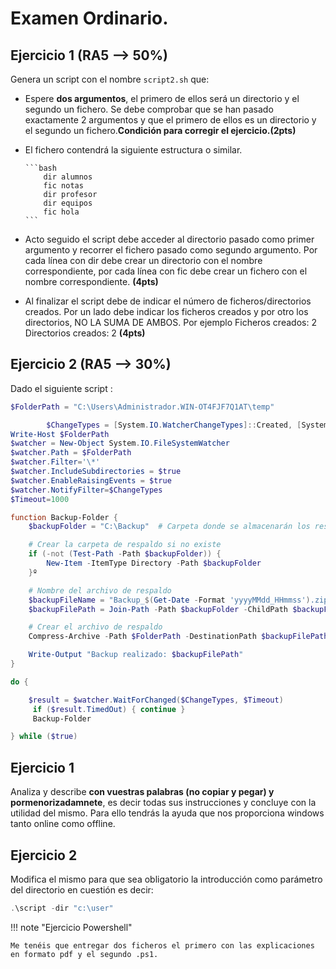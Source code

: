 # Examen Ordinario.

## Ejercicio 1 (RA5 --> 50%)

Genera un script con el nombre `script2.sh` que:

- Espere **dos argumentos**, el primero de ellos será un directorio y el segundo un fichero. Se debe comprobar que se han pasado exactamente 2 argumentos y que el primero de ellos es
  un directorio y el segundo un fichero.**Condición para corregir el ejercicio.(2pts)**
- El fichero contendrá la siguiente estructura o similar.

      ```bash
          dir alumnos
          fic notas
          dir profesor
          dir equipos
          fic hola
      ```

- Acto seguido el script debe acceder al directorio pasado como primer argumento y recorrer el fichero pasado como segundo argumento. Por cada línea con dir debe crear un directorio
  con el nombre correspondiente, por cada línea con fic debe crear un fichero con el nombre correspondiente. **(4pts)**
- Al finalizar el script debe de indicar el número de ficheros/directorios creados. Por un lado debe indicar los ficheros creados y por otro los directorios, NO LA SUMA DE AMBOS. Por
  ejemplo Ficheros creados: 2 Directorios creados: 2 **(4pts)**

## Ejercicio 2 (RA5 --> 30%)

Dado el siguiente script :

```PowerShell title="ScriptCopiaSeguridad"
$FolderPath = "C:\Users\Administrador.WIN-OT4FJF7Q1AT\temp"

        $ChangeTypes = [System.IO.WatcherChangeTypes]::Created, [System.IO.WatcherChangeTypes]::Deleted, [System.IO.WatcherChangeTypes]::Changed,[System.IO.WatcherChangeTypes]::Renamed
Write-Host $FolderPath
$watcher = New-Object System.IO.FileSystemWatcher
$watcher.Path = $FolderPath
$watcher.Filter='\*'
$watcher.IncludeSubdirectories = $true
$watcher.EnableRaisingEvents = $true
$watcher.NotifyFilter=$ChangeTypes
$Timeout=1000

function Backup-Folder {
    $backupFolder = "C:\Backup"  # Carpeta donde se almacenarán los respaldos

    # Crear la carpeta de respaldo si no existe
    if (-not (Test-Path -Path $backupFolder)) {
        New-Item -ItemType Directory -Path $backupFolder
    }º

    # Nombre del archivo de respaldo
    $backupFileName = "Backup_$(Get-Date -Format 'yyyyMMdd_HHmmss').zip"
    $backupFilePath = Join-Path -Path $backupFolder -ChildPath $backupFileName

    # Crear el archivo de respaldo
    Compress-Archive -Path $FolderPath -DestinationPath $backupFilePath -Force

    Write-Output "Backup realizado: $backupFilePath"
}

do {

    $result = $watcher.WaitForChanged($ChangeTypes, $Timeout)
     if ($result.TimedOut) { continue }
     Backup-Folder

} while ($true)

```

## Ejercicio 1

Analiza y describe **con vuestras palabras (no copiar y pegar) y pormenorizadamnete**, es decir todas sus instrucciones y concluye con la utilidad del mismo. Para ello tendrás la ayuda que nos proporciona windows tanto online como offline.

## Ejercicio 2

Modifica el mismo para que sea obligatorio la introducción como parámetro del directorio en cuestión es decir:

```PowerShell title=""
.\script -dir "c:\user"

```

!!! note "Ejercicio Powershell"

    Me tenéis que entregar dos ficheros el primero con las explicaciones en formato pdf y el segundo .ps1.
